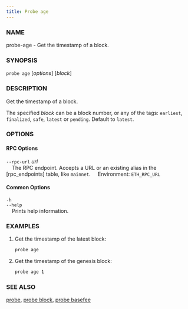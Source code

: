 ```yaml
---
title: Probe age
---
```


### NAME

probe-age - Get the timestamp of a block.

### SYNOPSIS

`probe age` [*options*] [*block*]

### DESCRIPTION

Get the timestamp of a block.

The specified _block_ can be a block number, or any of the tags: `earliest`, `finalized`, `safe`, `latest` or `pending`. Default to `latest`.

### OPTIONS

#### RPC Options

`--rpc-url` _url_  
&nbsp;&nbsp;&nbsp;&nbsp;The RPC endpoint. Accepts a URL or an existing alias in the [rpc_endpoints] table, like `mainnet`.
&nbsp;&nbsp;&nbsp;&nbsp;Environment: `ETH_RPC_URL`

#### Common Options

`-h`  
`--help`  
&nbsp;&nbsp;&nbsp;&nbsp;Prints help information.

### EXAMPLES

1. Get the timestamp of the latest block:

   ```sh
   probe age
   ```

2. Get the timestamp of the genesis block:
   ```sh
   probe age 1
   ```

### SEE ALSO

[probe](./probe.md), [probe block](./probe-block.md), [probe basefee](./probe-basefee.md)
